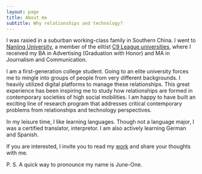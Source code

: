 ```yaml
---
layout: page
title: About me
subtitle: Why relationships and technology? 
---
```


I was rasied in a suburban working-class family in Southern China. I went to [Nanjing University](https://en.wikipedia.org/wiki/Nanjing_University), a member of the elitist [C9 League universities](https://en.wikipedia.org/wiki/C9_League), where I received my BA in Advertising (Graduation with Honor) and MA in Journalism and Communication. 

I am a first-generation college student. Going to an elite university forces me to mingle into groups of people from very different backgrounds. I heavily utilized digital platforms to manage these relationships. This great experience has been inspiring me to study how relationships are formed in contemporary societies of high social mobilities. I am happy to have built an exciting line of research program that addresses critical contemporary problems from relationships and technology perspectives.  

In my leisure time, I like learning languages. Though not a language major, I was a certified translator, interpretor. I am also actively learning German and Spanish. 

If you are interested, I invite you to read my [work](https://scholar.google.com/citations?user=duu3b-IAAAAJ&hl=zh-CN) and share your thoughts with me. 

P. S. A quick way to pronounce my name is June-One. 

